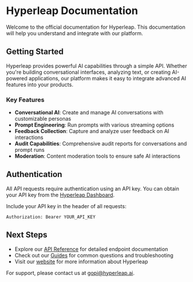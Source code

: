 # Hyperleap Documentation

Welcome to the official documentation for Hyperleap. This documentation will help you understand and integrate with our platform.

## Getting Started

Hyperleap provides powerful AI capabilities through a simple API. Whether you're building conversational interfaces, analyzing text, or creating AI-powered applications, our platform makes it easy to integrate advanced AI features into your products.

### Key Features

- **Conversational AI**: Create and manage AI conversations with customizable personas
- **Prompt Engineering**: Run prompts with various streaming options
- **Feedback Collection**: Capture and analyze user feedback on AI interactions
- **Audit Capabilities**: Comprehensive audit reports for conversations and prompt runs
- **Moderation**: Content moderation tools to ensure safe AI interactions

## Authentication

All API requests require authentication using an API key. You can obtain your API key from the [Hyperleap Dashboard](https://studio.hyperleapai.com).

Include your API key in the header of all requests:

```
Authorization: Bearer YOUR_API_KEY
```

## Next Steps

- Explore our [API Reference](/api-reference) for detailed endpoint documentation
- Check out our [Guides](/guides/faq) for common questions and troubleshooting
- Visit our [website](https://hyperleapai.com) for more information about Hyperleap

For support, please contact us at [gopi@hyperleap.ai](mailto:gopi@hyperleap.ai).